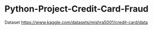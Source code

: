 # Python-Project-Credit-Card-Fraud
Dataset
https://www.kaggle.com/datasets/mishra5001/credit-card/data 
